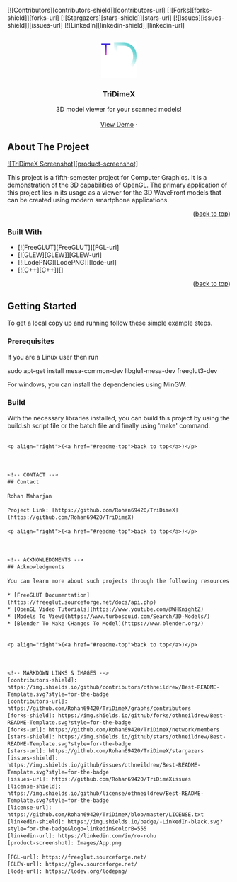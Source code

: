 <!-- Improved compatibility of back to top link: See: https://github.com/othneildrew/Best-README-Template/pull/73 -->
<a name="readme-top"></a>
<!--
*** Thanks for checking out the Best-README-Template. If you have a suggestion
*** that would make this better, please fork the repo and create a pull request
*** or simply open an issue with the tag "enhancement".
*** Don't forget to give the project a star!
*** Thanks again! Now go create something AMAZING! :D
-->



<!-- PROJECT SHIELDS -->
<!--
*** I'm using markdown "reference style" links for readability.
*** Reference links are enclosed in brackets [ ] instead of parentheses ( ).
*** See the bottom of this document for the declaration of the reference variables
*** for contributors-url, forks-url, etc. This is an optional, concise syntax you may use.
*** https://www.markdownguide.org/basic-syntax/#reference-style-links
-->
[![Contributors][contributors-shield]][contributors-url]
[![Forks][forks-shield]][forks-url]
[![Stargazers][stars-shield]][stars-url]
[![Issues][issues-shield]][issues-url]
[![LinkedIn][linkedin-shield]][linkedin-url]



<!-- PROJECT LOGO -->
<br />
<div align="center">
  <a href="https://github.com/Rohan69420/TriDimeX">
    <img src="Images/Logo.png" alt="Logo" width="80" height="80">
  </a>

  <h3 align="center">TriDimeX</h3>

  <p align="center">
    3D model viewer for your scanned models!
    <br />
    <br />
    <a href="https://github.com/Rohan69420/TriDimeX">View Demo</a>
    ·
</div>





<!-- ABOUT THE PROJECT -->
## About The Project

[![TriDimeX Screenshot][product-screenshot]]()

This project is a fifth-semester project for Computer Graphics. It is a demonstration of the 3D capabilities of OpenGL. The primary application of this project lies in its usage as a viewer for the 3D WaveFront models that can be created using modern smartphone applications.


<p align="right">(<a href="#readme-top">back to top</a>)</p>



### Built With


* [![FreeGLUT][FreeGLUT]][FGL-url]
* [![GLEW][GLEW]][GLEW-url]
* [![LodePNG][LodePNG]][lode-url]
* [![C++][C++]][]

<p align="right">(<a href="#readme-top">back to top</a>)</p>



<!-- GETTING STARTED -->
## Getting Started

To get a local copy up and running follow these simple example steps.

### Prerequisites

If you are a Linux user then run 

sudo apt-get install mesa-common-dev libglu1-mesa-dev freeglut3-dev

For windows, you can install the dependencies using MinGW.

### Build

With the necessary libraries installed, you can build this project by using the build.sh script file or the batch
file and finally using 'make' command.

   ```

<p align="right">(<a href="#readme-top">back to top</a>)</p>



<!-- CONTACT -->
## Contact

Rohan Maharjan 

Project Link: [https://github.com/Rohan69420/TriDimeX](https://github.com/Rohan69420/TriDimeX)

<p align="right">(<a href="#readme-top">back to top</a>)</p>



<!-- ACKNOWLEDGMENTS -->
## Acknowledgments

You can learn more about such projects through the following resources

* [FreeGLUT Documentation](https://freeglut.sourceforge.net/docs/api.php)
* [OpenGL Video Tutorials](https://www.youtube.com/@WHKnightZ)
* [Models To View](https://www.turbosquid.com/Search/3D-Models/)
* [Blender To Make CHanges To Model](https://www.blender.org/)


<p align="right">(<a href="#readme-top">back to top</a>)</p>



<!-- MARKDOWN LINKS & IMAGES -->
[contributors-shield]: https://img.shields.io/github/contributors/othneildrew/Best-README-Template.svg?style=for-the-badge
[contributors-url]: https://github.com/Rohan69420/TriDimeX/graphs/contributors
[forks-shield]: https://img.shields.io/github/forks/othneildrew/Best-README-Template.svg?style=for-the-badge
[forks-url]: https://github.com/Rohan69420/TriDimeX/network/members
[stars-shield]: https://img.shields.io/github/stars/othneildrew/Best-README-Template.svg?style=for-the-badge
[stars-url]: https://github.com/Rohan69420/TriDimeX/stargazers
[issues-shield]: https://img.shields.io/github/issues/othneildrew/Best-README-Template.svg?style=for-the-badge
[issues-url]: https://github.com/Rohan69420/TriDimeXissues
[license-shield]: https://img.shields.io/github/license/othneildrew/Best-README-Template.svg?style=for-the-badge
[license-url]: https://github.com/Rohan69420/TriDimeX/blob/master/LICENSE.txt
[linkedin-shield]: https://img.shields.io/badge/-LinkedIn-black.svg?style=for-the-badge&logo=linkedin&colorB=555
[linkedin-url]: https://linkedin.com/in/ro-rohu
[product-screenshot]: Images/App.png

[FGL-url]: https://freeglut.sourceforge.net/
[GLEW-url]: https://glew.sourceforge.net/
[lode-url]: https://lodev.org/lodepng/